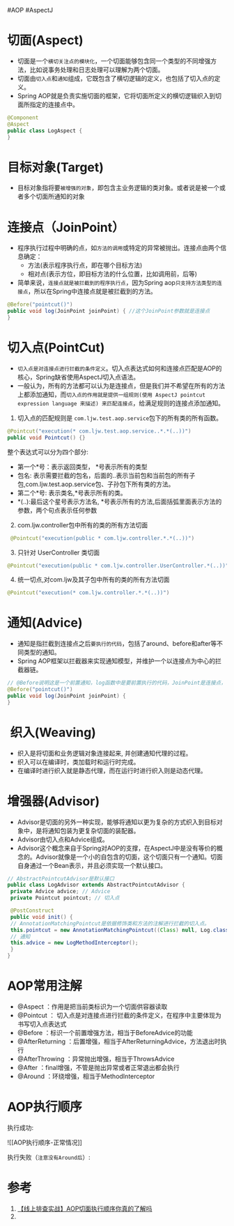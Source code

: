 #AOP #AspectJ 

# 切面(Aspect)

-   切面是一个`横切关注点的模块化`，一个切面能够包含同一个类型的不同增强方法，比如说事务处理和日志处理可以理解为两个切面。
-   切面由`切入点`和`通知`组成，它既包含了横切逻辑的定义，也包括了切入点的定义。
-   Spring AOP就是负责实施切面的框架，它将切面所定义的横切逻辑织入到切面所指定的连接点中。

```java
@Component
@Aspect
public class LogAspect {
}
```

# 目标对象(Target)

-   目标对象指将要`被增强的对象`，即包含主业务逻辑的类对象。或者说是被一个或者多个切面所通知的对象

# 连接点（JoinPoint）

-   程序执行过程中明确的点，如`方法的调用`或特定的异常被抛出。连接点由两个信息确定：
    -   方法(表示程序执行点，即在哪个目标方法)
    -   相对点(表示方位，即目标方法的什么位置，比如调用前，后等)
-   简单来说，`连接点就是被拦截到的程序执行点`，因为Spring aop`只支持方法类型的连接点`，所以在Spring中连接点就是被拦截到的方法。

```java
@Before("pointcut()")
public void log(JoinPoint joinPoint) { //这个JoinPoint参数就是连接点
}
```

# 切入点(PointCut)

-   `切入点是对连接点进行拦截的条件定义`。切入点表达式如何和连接点匹配是AOP的核心，Spring缺省使用AspectJ切入点语法。
-   一般认为，所有的方法都可以认为是连接点，但是我们并不希望在所有的方法上都添加通知，而`切入点的作用就是提供一组规则(使用 AspectJ pointcut expression language 来描述) 来匹配连接点`，给满足规则的连接点添加通知。

1.  切入点的匹配规则是 `com.ljw.test.aop.service`包下的所有类的所有函数。

```java
@Pointcut("execution(* com.ljw.test.aop.service..*.*(..))")
public void Pointcut() {}
```

整个表达式可以分为四个部分:

-   第一个*号：表示返回类型， *号表示所有的类型
-   包名: 表示需要拦截的包名，后面的..表示当前包和当前包的所有子包,com.ljw.test.aop.service包、子孙包下所有类的方法。
-   第二个*号: 表示类名,*号表示所有的类。
-   *(..):最后这个星号表示方法名, *号表示所有的方法,后面括弧里面表示方法的参数，两个句点表示任何参数

2.  com.ljw.controller包中所有的类的所有方法切面

```java
 @Pointcut("execution(public * com.ljw.controller.*.*(..))")
```

3.  只针对 UserController 类切面

```java
@Pointcut("execution(public * com.ljw.controller.UserController.*(..))")
```

4.  统一切点,对com.ljw及其子包中所有的类的所有方法切面

```java
@Pointcut("execution(* com.ljw.controller.*.*(..))")
```

# 通知(Advice)

-   通知是指拦截到连接点之后`要执行的代码`，包括了around、before和after等不同类型的通知。
-   Spring AOP框架以拦截器来实现通知模型，并维护一个以连接点为中心的拦截器链。

```java
// @Before说明这是一个前置通知，log函数中是要前置执行的代码，JoinPoint是连接点，
@Before("pointcut()")
public void log(JoinPoint joinPoint) { 
}
```

#  织入(Weaving)

-   织入是将切面和业务逻辑对象连接起来, 并创建通知代理的过程。
-   织入可以在编译时，类加载时和运行时完成。
-   在编译时进行织入就是静态代理，而在运行时进行织入则是动态代理。

# 增强器(Advisor)

-   Advisor是切面的另外一种实现，能够将通知以更为复杂的方式织入到目标对象中，是将通知包装为更复杂切面的装配器。
-   Advisor由切入点和Advice组成。
-   Advisor这个概念来自于Spring对AOP的支撑，在AspectJ中是没有等价的概念的。Advisor就像是一个小的自包含的切面，这个切面只有一个通知。切面自身通过一个Bean表示，并且必须实现一个默认接口。

```java
// AbstractPointcutAdvisor是默认接口
public class LogAdvisor extends AbstractPointcutAdvisor {
 private Advice advice; // Advice
 private Pointcut pointcut; // 切入点

 @PostConstruct
 public void init() {
 // AnnotationMatchingPointcut是依据修饰类和方法的注解进行拦截的切入点。
 this.pointcut = new AnnotationMatchingPointcut((Class) null, Log.class);
 // 通知
 this.advice = new LogMethodInterceptor();
 }
}
```

# AOP常用注解

-   @Aspect ：作用是把当前类标识为一个切面供容器读取
-   @Pointcut ： 切入点是对连接点进行拦截的条件定义，在程序中主要体现为书写切入点表达式
-   @Before ：标识一个前置增强方法，相当于BeforeAdvice的功能
-   @AfterReturning ：后置增强，相当于AfterReturningAdvice，方法退出时执行
-   @AfterThrowing ：异常抛出增强，相当于ThrowsAdvice
-   @After ：final增强，不管是抛出异常或者正常退出都会执行
-   @Around ：环绕增强，相当于MethodInterceptor


# AOP执行顺序

执行成功:

![[AOP执行顺序-正常情况]]



执行失败（`注意没有Around后`）:

  



# 参考
1. [【线上排查实战】AOP切面执行顺序你真的了解吗](https://segmentfault.com/a/1190000037558963)
2. 